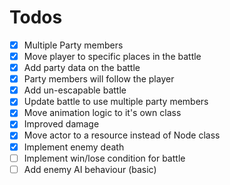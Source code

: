 # Todos

- [x] Multiple Party members
- [x] Move player to specific places in the battle
- [x] Add party data on the battle
- [x] Party members will follow the player
- [x] Add un-escapable battle
- [x] Update battle to use multiple party members 
- [x] Move animation logic to it's own class
- [x] Improved damage
- [x] Move actor to a resource instead of Node class
- [x] Implement enemy death
- [ ] Implement win/lose condition for battle
- [ ] Add enemy AI behaviour (basic)
